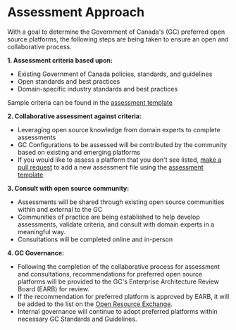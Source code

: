 # Assessment Approach

With a goal to determine the Government of Canada's (GC) preferred open source platforms, the following steps are being taken to ensure an open and collaborative process.

**1. Assessment criteria based upon:**

- Existing Government of Canada policies, standards, and guidelines
- Open standards and best practices
- Domain-specific industry standards and best practices

Sample criteria can be found in the [assessment template](Template.md)

**2. Collaborative assessment against criteria:**

- Leveraging open source knowledge from domain experts to complete assessments
- GC Configurations to be assessed will be contributed by the community based on existing and emerging platforms
- If you would like to assess a platform that you don't see listed, [make a pull request](https://help.github.com/articles/creating-a-pull-request/) to add a new assessment file using the [assessment template](Template.md)

**3. Consult with open source community:**

- Assessments will be shared through existing open source communities within and external to the GC
- Communities of practice are being established to help develop assessments, validate criteria, and consult with domain experts in a meaningful way.
- Consultations will be completed online and in-person

**4. GC Governance:**

- Following the completion of the collaborative process for assessment and consultations, recommendations for preferred open source platforms will be provided to the GC's Enterprise Architecture Review Board (EARB) for review.
- If the recommendation for preferred platform is approved by EARB, it will be added to the list on the [Open Resource Exchange](https://canada-ca.github.io/ore-ero/).
- Internal governance will continue to adopt preferred platforms within necessary GC Standards and Guidelines.
